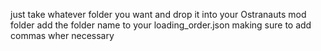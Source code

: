 just take whatever folder you want and drop it into your Ostranauts mod folder
add the folder name to your loading_order.json making sure to add commas wher necessary
